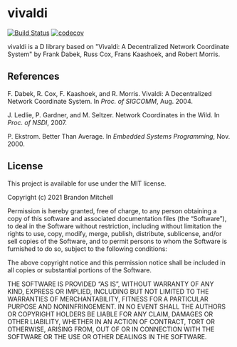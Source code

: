 # vivaldi

[![Build Status](https://travis-ci.com/bitbckt/vivaldi.svg?branch=master)](https://travis-ci.com/bitbckt/vivaldi)
[![codecov](https://codecov.io/gh/bitbckt/vivaldi/branch/master/graph/badge.svg?token=W1CUSL1E3N)](https://codecov.io/gh/bitbckt/vivaldi)

vivaldi is a D library based on "Vivaldi: A Decentralized Network
Coordinate System" by Frank Dabek, Russ Cox, Frans Kaashoek, and
Robert Morris.

## References

F. Dabek, R. Cox, F. Kaashoek, and R. Morris. Vivaldi: A Decentralized
Network Coordinate System. In _Proc. of SIGCOMM_, Aug. 2004.

J. Ledlie, P. Gardner, and M. Seltzer. Network Coordinates in the
Wild. In _Proc. of NSDI_, 2007.

P. Ekstrom. Better Than Average. In _Embedded Systems Programming_,
Nov. 2000.

## License

This project is available for use under the MIT license.

Copyright (c) 2021 Brandon Mitchell

Permission is hereby granted, free of charge, to any person obtaining
a copy of this software and associated documentation files (the
“Software”), to deal in the Software without restriction, including
without limitation the rights to use, copy, modify, merge, publish,
distribute, sublicense, and/or sell copies of the Software, and to
permit persons to whom the Software is furnished to do so, subject to
the following conditions:

The above copyright notice and this permission notice shall be
included in all copies or substantial portions of the Software.

THE SOFTWARE IS PROVIDED “AS IS”, WITHOUT WARRANTY OF ANY KIND,
EXPRESS OR IMPLIED, INCLUDING BUT NOT LIMITED TO THE WARRANTIES OF
MERCHANTABILITY, FITNESS FOR A PARTICULAR PURPOSE AND
NONINFRINGEMENT. IN NO EVENT SHALL THE AUTHORS OR COPYRIGHT HOLDERS BE
LIABLE FOR ANY CLAIM, DAMAGES OR OTHER LIABILITY, WHETHER IN AN ACTION
OF CONTRACT, TORT OR OTHERWISE, ARISING FROM, OUT OF OR IN CONNECTION
WITH THE SOFTWARE OR THE USE OR OTHER DEALINGS IN THE SOFTWARE.
